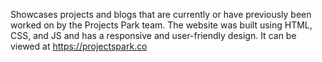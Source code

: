 Showcases projects and blogs that are currently or have previously been worked on by the Projects Park team.
The website was built using HTML, CSS, and JS and has a responsive and user-friendly design.
It can be viewed at https://projectspark.co
